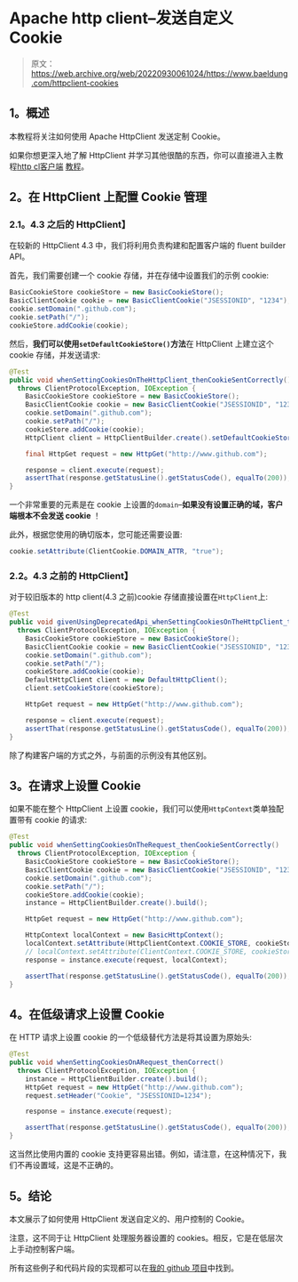 # Apache http client–发送自定义 Cookie

> 原文：<https://web.archive.org/web/20220930061024/https://www.baeldung.com/httpclient-cookies>

## 1。概述

本教程将关注如何使用 Apache HttpClient 发送定制 Cookie。

如果你想更深入地了解 HttpClient 并学习其他很酷的东西，你可以直接进入主教程[http cl](/web/20220916100042/https://www.baeldung.com/httpclient-guide "Cool basic and more advanced things you can do with the HttpClient 4")[客户端](/web/20220916100042/https://www.baeldung.com/httpclient-guide "Cool basic and more advanced things you can do with the HttpClient 4") [教程](/web/20220916100042/https://www.baeldung.com/httpclient-guide "Cool basic and more advanced things you can do with the HttpClient 4")。

## 2。在 HttpClient 上配置 Cookie 管理

### 2.1。4.3 之后的 HttpClient】

在较新的 HttpClient 4.3 中，我们将利用负责构建和配置客户端的 fluent builder API。

首先，我们需要创建一个 cookie 存储，并在存储中设置我们的示例 cookie:

```java
BasicCookieStore cookieStore = new BasicCookieStore();
BasicClientCookie cookie = new BasicClientCookie("JSESSIONID", "1234");
cookie.setDomain(".github.com");
cookie.setPath("/");
cookieStore.addCookie(cookie);
```

然后，**我们可以使用`setDefaultCookieStore()`方法**在 HttpClient 上建立这个 cookie 存储，并发送请求:

```java
@Test
public void whenSettingCookiesOnTheHttpClient_thenCookieSentCorrectly() 
  throws ClientProtocolException, IOException {
    BasicCookieStore cookieStore = new BasicCookieStore();
    BasicClientCookie cookie = new BasicClientCookie("JSESSIONID", "1234");
    cookie.setDomain(".github.com");
    cookie.setPath("/");
    cookieStore.addCookie(cookie);
    HttpClient client = HttpClientBuilder.create().setDefaultCookieStore(cookieStore).build();

    final HttpGet request = new HttpGet("http://www.github.com");

    response = client.execute(request);
    assertThat(response.getStatusLine().getStatusCode(), equalTo(200));
}
```

一个非常重要的元素是在 cookie 上设置的`domain`–**如果没有设置正确的域，客户端根本不会发送 cookie** ！

此外，根据您使用的确切版本，您可能还需要设置:

```java
cookie.setAttribute(ClientCookie.DOMAIN_ATTR, "true"); 
```

### 2.2。4.3 之前的 HttpClient】

对于较旧版本的 http client(4.3 之前)cookie 存储直接设置在`HttpClient`上:

```java
@Test
public void givenUsingDeprecatedApi_whenSettingCookiesOnTheHttpClient_thenCorrect() 
  throws ClientProtocolException, IOException {
    BasicCookieStore cookieStore = new BasicCookieStore();
    BasicClientCookie cookie = new BasicClientCookie("JSESSIONID", "1234");
    cookie.setDomain(".github.com");
    cookie.setPath("/");
    cookieStore.addCookie(cookie);
    DefaultHttpClient client = new DefaultHttpClient();
    client.setCookieStore(cookieStore);

    HttpGet request = new HttpGet("http://www.github.com");

    response = client.execute(request);
    assertThat(response.getStatusLine().getStatusCode(), equalTo(200));
}
```

除了构建客户端的方式之外，与前面的示例没有其他区别。

## 3。在请求上设置 Cookie

如果不能在整个 HttpClient 上设置 cookie，我们可以使用`HttpContext`类单独配置带有 cookie 的请求:

```java
@Test
public void whenSettingCookiesOnTheRequest_thenCookieSentCorrectly() 
  throws ClientProtocolException, IOException {
    BasicCookieStore cookieStore = new BasicCookieStore();
    BasicClientCookie cookie = new BasicClientCookie("JSESSIONID", "1234");
    cookie.setDomain(".github.com");
    cookie.setPath("/");
    cookieStore.addCookie(cookie);
    instance = HttpClientBuilder.create().build();

    HttpGet request = new HttpGet("http://www.github.com");

    HttpContext localContext = new BasicHttpContext();
    localContext.setAttribute(HttpClientContext.COOKIE_STORE, cookieStore);
    // localContext.setAttribute(ClientContext.COOKIE_STORE, cookieStore); // before 4.3
    response = instance.execute(request, localContext);

    assertThat(response.getStatusLine().getStatusCode(), equalTo(200));
}
```

## 4。在低级请求上设置 Cookie

在 HTTP 请求上设置 cookie 的一个低级替代方法是将其设置为原始头:

```java
@Test
public void whenSettingCookiesOnARequest_thenCorrect() 
  throws ClientProtocolException, IOException {
    instance = HttpClientBuilder.create().build();
    HttpGet request = new HttpGet("http://www.github.com");
    request.setHeader("Cookie", "JSESSIONID=1234");

    response = instance.execute(request);

    assertThat(response.getStatusLine().getStatusCode(), equalTo(200));
}
```

这当然比使用内置的 cookie 支持更容易出错。例如，请注意，在这种情况下，我们不再设置域，这是不正确的。

## 5。结论

本文展示了如何使用 HttpClient 发送自定义的、用户控制的 Cookie。

注意，这不同于让 HttpClient 处理服务器设置的 cookies。相反，它是在低层次上手动控制客户端。

所有这些例子和代码片段的实现都可以在[我的 github 项目](https://web.archive.org/web/20220916100042/https://github.com/eugenp/tutorials/tree/master/httpclient-simple "Github Project exemplifying Live HttpClient 4.3 examples")中找到。